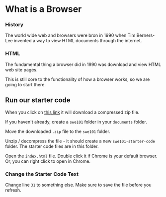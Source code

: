 # What is a Browser

### History

The world wide web and browsers were bron in 1990 when Tim Berners-Lee invented a way to view HTML documents through the internet.

### HTML

The fundamental thing a browser did in 1990 was download and view HTML web site pages.

This is still core to the functionality of how a browser works, so we are going to start there.

## Run our starter code

When you click on [this link](https://github.com/rocketacademy/swe101-starter-code/archive/master.zip) it will download a compressed zip file.

If you haven't already, create a `swe101` folder in your `documents` folder.

Move the downloaded `.zip` file to the `swe101` folder.

Unzip / decompress the file - it should create a new `swe101-starter-code` folder. The starter code files are in this folder.

Open the `index.html` file. Double click it if Chrome is your default browser. Or, you can right click to open in Chrome.

### Change the Starter Code Text

Change line `31` to something else. Make sure to save the file before you refresh.

